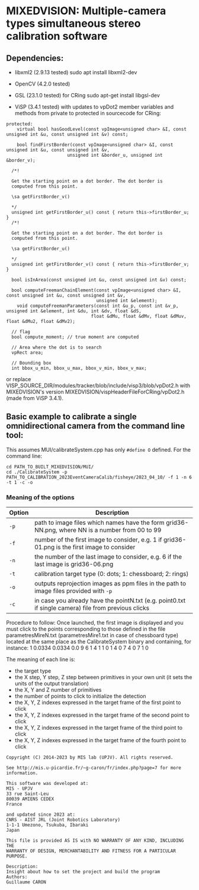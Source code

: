 # MIXEDVISION: Multiple-camera types simultaneous stereo calibration software

## Dependencies:
- libxml2 (2.9.13 tested)
  sudo apt install libxml2-dev

- OpenCV (4.2.0 tested)

- GSL (23.1.0 tested) for CRing
	sudo apt-get install libgsl-dev
	
- ViSP (3.4.1 tested) with updates to vpDot2 member variables and methods from private to protected in sourcecode for CRing:
```
protected:
	virtual bool hasGoodLevel(const vpImage<unsigned char> &I, const unsigned int &u, const unsigned int &v) const;

	bool findFirstBorder(const vpImage<unsigned char> &I, const unsigned int &u, const unsigned int &v,
                       unsigned int &border_u, unsigned int &border_v);
  
  /*!

  Get the starting point on a dot border. The dot border is
  computed from this point.

  \sa getFirstBorder_v()

  */
  unsigned int getFirstBorder_u() const { return this->firstBorder_u; }
  /*!

  Get the starting point on a dot border. The dot border is
  computed from this point.

  \sa getFirstBorder_u()

  */
  unsigned int getFirstBorder_v() const { return this->firstBorder_v; }
  
  bool isInArea(const unsigned int &u, const unsigned int &v) const;
  
  bool computeFreemanChainElement(const vpImage<unsigned char> &I, const unsigned int &u, const unsigned int &v,
                                  unsigned int &element);
    void computeFreemanParameters(const int &u_p, const int &v_p, unsigned int &element, int &du, int &dv, float &dS,
                                float &dMu, float &dMv, float &dMuv, float &dMu2, float &dMv2);
  
  // flag
  bool compute_moment; // true moment are computed
  
  // Area where the dot is to search
  vpRect area;
  
  // Bounding box
  int bbox_u_min, bbox_u_max, bbox_v_min, bbox_v_max;
```

or replace VISP_SOURCE_DIR/modules/tracker/blob/include/visp3/blob/vpDot2.h with MIXEDVISION's version MIXEDVISION/vispHeaderFileForCRing/vpDot2.h (made from ViSP 3.4.1).


## Basic example to calibrate a single omnidirectional camera from the command line tool:

This assumes MUI/calibrateSystem.cpp has only `#define O` defined. For the command line: 
```
cd PATH_TO_BUILT_MIXEDVISION/MUI/
cd ./CalibrateSystem -p PATH_TO_CALIBRATION_2023EventCameraCalib/fisheye/2023_04_10/ -f 1 -n 6 -t 1 -c -o
```
### Meaning of the options
| Option | Description |
|----|----|
|`-p`| path to image files which names have the form grid36-NN.png, where NN is a number from 00 to 99
|`-f`| number of the first image to consider, e.g. 1 if grid36-01.png is the first image to consider
|`-n`| the number of the last image to consider, e.g. 6 if the last image is grid36-06.png
|`-t`| calibration target type (0: dots; 1: chessboard; 2: rings)
|`-o`| outputs reprojection images as ppm files in the path to image files provided with `-p`
|`-c`| in case you already have the pointN.txt (e.g. point0.txt if single camera) file from previous clicks

Procedure to follow:
Once launched, the first image is displayed and you must click to the points corresponding to those defined in the file parametresMireN.txt (parametresMire1.txt in case of chessboard type) located at the same place as the CalibrateSystem binary and containing, for instance:
1
0.0334 0.0334 0.0
9 6 1
4
1 1 0
1 4 0
7 4 0
7 1 0

The meaning of each line is:
- the target type
- the X step, Y step, Z step between primitives in your own unit (it sets the units of the output translation)
- the X, Y and Z number of primitives
- the number of points to click to initialize the detection
- the X, Y, Z indexes expressed in the target frame of the first point to click
- the X, Y, Z indexes expressed in the target frame of the second point to click
- the X, Y, Z indexes expressed in the target frame of the third point to click
- the X, Y, Z indexes expressed in the target frame of the fourth point to click


```
Copyright (C) 2014-2023 by MIS lab (UPJV). All rights reserved.

See http://mis.u-picardie.fr/~g-caron/fr/index.php?page=7 for more information.

This software was developed at:
MIS - UPJV
33 rue Saint-Leu
80039 AMIENS CEDEX
France

and updated since 2023 at:
CNRS - AIST JRL (Joint Robotics Laboratory)
1-1-1 Umezono, Tsukuba, Ibaraki
Japan

This file is provided AS IS with NO WARRANTY OF ANY KIND, INCLUDING THE
WARRANTY OF DESIGN, MERCHANTABILITY AND FITNESS FOR A PARTICULAR PURPOSE.

Description:
Insight about how to set the project and build the program
Authors:
Guillaume CARON

```

